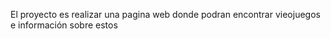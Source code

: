 El proyecto es realizar una pagina web donde podran encontrar vieojuegos e información sobre estos 
